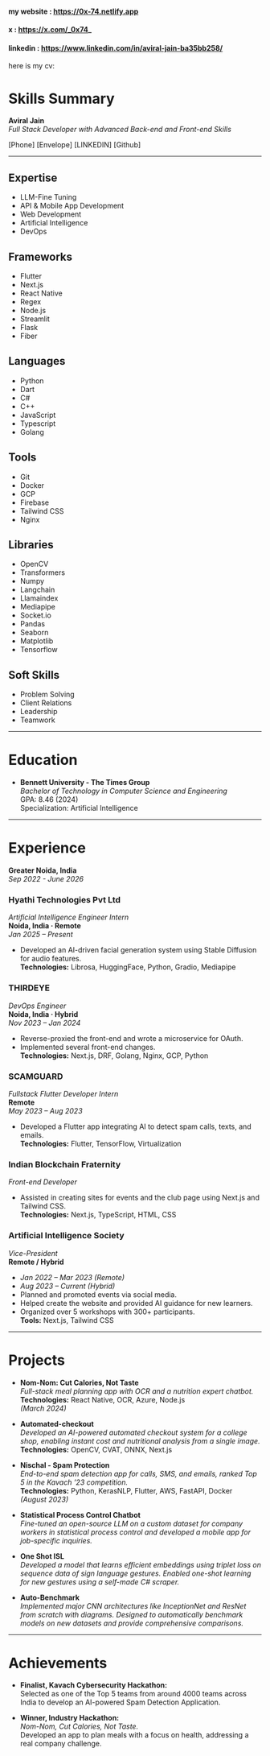 #### my website : https://0x-74.netlify.app
#### x          : https://x.com/_0x74_
#### linkedin   : https://www.linkedin.com/in/aviral-jain-ba35bb258/

here is my cv:
# Skills Summary

**Aviral Jain**  
*Full Stack Developer with Advanced Back-end and Front-end Skills*

[Phone] [Envelope] [LINKEDIN] [Github]

---

## Expertise
- LLM-Fine Tuning
- API & Mobile App Development
- Web Development
- Artificial Intelligence
- DevOps

## Frameworks
- Flutter
- Next.js
- React Native
- Regex
- Node.js
- Streamlit
- Flask
- Fiber

## Languages
- Python
- Dart
- C#
- C++
- JavaScript
- Typescript
- Golang

## Tools
- Git
- Docker
- GCP
- Firebase
- Tailwind CSS
- Nginx

## Libraries
- OpenCV
- Transformers
- Numpy
- Langchain
- Llamaindex
- Mediapipe
- Socket.io
- Pandas
- Seaborn
- Matplotlib
- Tensorflow

## Soft Skills
- Problem Solving
- Client Relations
- Leadership
- Teamwork

---

# Education

- **Bennett University - The Times Group**  
  *Bachelor of Technology in Computer Science and Engineering*  
  GPA: 8.46 (2024)  
  Specialization: Artificial Intelligence

---

# Experience

**Greater Noida, India**  
*Sep 2022 - June 2026*

### Hyathi Technologies Pvt Ltd
*Artificial Intelligence Engineer Intern*  
**Noida, India · Remote**  
*Jan 2025 – Present*  
- Developed an AI-driven facial generation system using Stable Diffusion for audio features.  
**Technologies:** Librosa, HuggingFace, Python, Gradio, Mediapipe

### THIRDEYE
*DevOps Engineer*  
**Noida, India · Hybrid**  
*Nov 2023 – Jan 2024*  
- Reverse-proxied the front-end and wrote a microservice for OAuth.  
- Implemented several front-end changes.  
**Technologies:** Next.js, DRF, Golang, Nginx, GCP, Python

### SCAMGUARD
*Fullstack Flutter Developer Intern*  
**Remote**  
*May 2023 – Aug 2023*  
- Developed a Flutter app integrating AI to detect spam calls, texts, and emails.  
**Technologies:** Flutter, TensorFlow, Virtualization

### Indian Blockchain Fraternity
*Front-end Developer*  
- Assisted in creating sites for events and the club page using Next.js and Tailwind CSS.  
**Technologies:** Next.js, TypeScript, HTML, CSS

### Artificial Intelligence Society
*Vice-President*  
**Remote / Hybrid**  
- *Jan 2022 – Mar 2023 (Remote)*  
- *Aug 2023 – Current (Hybrid)*  
- Planned and promoted events via social media.  
- Helped create the website and provided AI guidance for new learners.  
- Organized over 5 workshops with 300+ participants.  
**Tools:** Next.js, Tailwind CSS

---

# Projects

- **Nom-Nom: Cut Calories, Not Taste**  
  *Full-stack meal planning app with OCR and a nutrition expert chatbot.*  
  **Technologies:** React Native, OCR, Azure, Node.js  
  *(March 2024)*

- **Automated-checkout**  
  *Developed an AI-powered automated checkout system for a college shop, enabling instant cost and nutritional analysis from a single image.*  
  **Technologies:** OpenCV, CVAT, ONNX, Next.js

- **Nischal - Spam Protection**  
  *End-to-end spam detection app for calls, SMS, and emails, ranked Top 5 in the Kavach ’23 competition.*  
  **Technologies:** Python, KerasNLP, Flutter, AWS, FastAPI, Docker  
  *(August 2023)*

- **Statistical Process Control Chatbot**  
  *Fine-tuned an open-source LLM on a custom dataset for company workers in statistical process control and developed a mobile app for job-specific inquiries.*

- **One Shot ISL**  
  *Developed a model that learns efficient embeddings using triplet loss on sequence data of sign language gestures. Enabled one-shot learning for new gestures using a self-made C# scraper.*

- **Auto-Benchmark**  
  *Implemented major CNN architectures like InceptionNet and ResNet from scratch with diagrams. Designed to automatically benchmark models on new datasets and provide comprehensive comparisons.*

---

# Achievements

- **Finalist, Kavach Cybersecurity Hackathon:**  
  Selected as one of the Top 5 teams from around 4000 teams across India to develop an AI-powered Spam Detection Application.

- **Winner, Industry Hackathon:**  
  *Nom-Nom, Cut Calories, Not Taste.*  
  Developed an app to plan meals with a focus on health, addressing a real company challenge.


